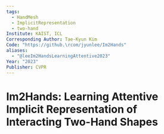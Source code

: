 ```yaml
---
tags:
  - HandMesh
  - ImplicitRepresentation
  - two-hand
Institute: KAIST, ICL
Corresponding Author: Tae-Kyun Kim
Code: "https://github.\rcom/jyunlee/Im2Hands"
aliases:
  - "@leeIm2HandsLearningAttentive2023"
Year: "2023"
Publisher: CVPR
---
```

# Im2Hands: Learning Attentive Implicit Representation of Interacting Two-Hand Shapes
